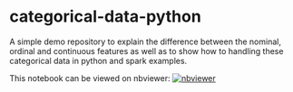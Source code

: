 # categorical-data-python
A simple demo repository to explain the difference between the nominal, ordinal and continuous features as well as 
to show how to handling these categorical data in python and spark examples.

This notebook can be viewed on nbviewer: [![nbviewer](https://img.shields.io/badge/render-nbviewer-orange.svg)](https://nbviewer.jupyter.org/github/mnassrib/categorical-data-python/blob/master/handling_categorical_data_python.ipynb)
